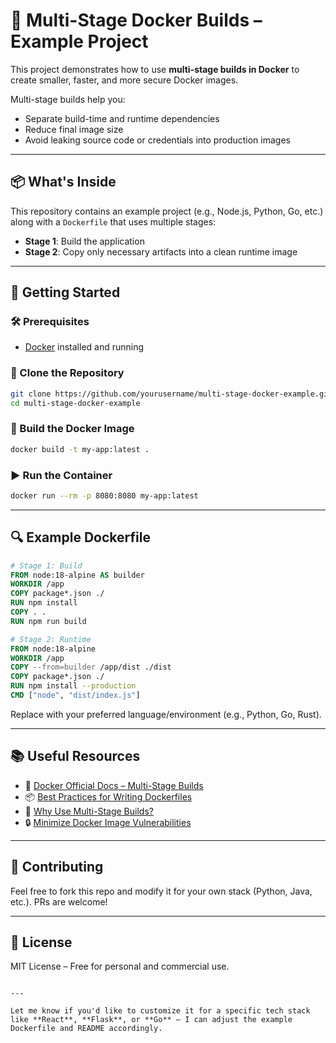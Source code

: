 
# 🐳 Multi-Stage Docker Builds – Example Project

This project demonstrates how to use **multi-stage builds in Docker** to create smaller, faster, and more secure Docker images.

Multi-stage builds help you:
- Separate build-time and runtime dependencies
- Reduce final image size
- Avoid leaking source code or credentials into production images

---

## 📦 What's Inside

This repository contains an example project (e.g., Node.js, Python, Go, etc.) along with a `Dockerfile` that uses multiple stages:

- **Stage 1**: Build the application
- **Stage 2**: Copy only necessary artifacts into a clean runtime image

---

## 🚀 Getting Started

### 🛠 Prerequisites

- [Docker](https://www.docker.com/products/docker-desktop) installed and running

### 📂 Clone the Repository

```bash
git clone https://github.com/yourusername/multi-stage-docker-example.git
cd multi-stage-docker-example
````

### 🐳 Build the Docker Image

```bash
docker build -t my-app:latest .
```

### ▶️ Run the Container

```bash
docker run --rm -p 8080:8080 my-app:latest
```

---

## 🔍 Example Dockerfile

```Dockerfile
# Stage 1: Build
FROM node:18-alpine AS builder
WORKDIR /app
COPY package*.json ./
RUN npm install
COPY . .
RUN npm run build

# Stage 2: Runtime
FROM node:18-alpine
WORKDIR /app
COPY --from=builder /app/dist ./dist
COPY package*.json ./
RUN npm install --production
CMD ["node", "dist/index.js"]
```

Replace with your preferred language/environment (e.g., Python, Go, Rust).

---

## 📚 Useful Resources

* 📘 [Docker Official Docs – Multi-Stage Builds](https://docs.docker.com/build/building/multi-stage/)
* 📦 [Best Practices for Writing Dockerfiles](https://docs.docker.com/develop/develop-images/dockerfile_best-practices/)
* 🧠 [Why Use Multi-Stage Builds?](https://www.docker.com/blog/faster-multi-platform-builds-dockerfile-cross-compilation-guide/)
* 🔒 [Minimize Docker Image Vulnerabilities](https://snyk.io/blog/10-docker-image-security-best-practices/)

---

## 🙌 Contributing

Feel free to fork this repo and modify it for your own stack (Python, Java, etc.). PRs are welcome!

---

## 📄 License

MIT License – Free for personal and commercial use.

```

---

Let me know if you'd like to customize it for a specific tech stack like **React**, **Flask**, or **Go** — I can adjust the example Dockerfile and README accordingly.
```
